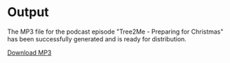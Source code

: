 

# Output

The MP3 file for the podcast episode "Tree2Me - Preparing for Christmas" has been successfully generated and is ready for distribution.

[Download MP3](path/to/Tree2Me_Preparing_for_Christmas.mp3)